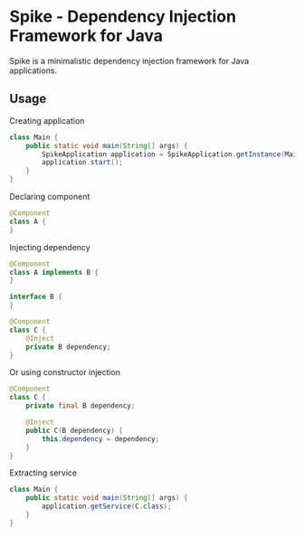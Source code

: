 # Spike - Dependency Injection Framework for Java



Spike is a minimalistic dependency injection framework for Java applications. 






## Usage 

Creating application
```java
class Main {
    public static void main(String[] args) {
        SpikeApplication application = SpikeApplication.getInstance(Main.class);
        application.start();
    }
}
```

Declaring component
```java
@Component
class A {
}
```

Injecting dependency
```java
@Component
class A implements B {
}

interface B {
}

@Component
class C {
    @Inject
    private B dependency;
}
```

Or using constructor injection
```java
@Component
class C {
    private final B dependency;

    @Inject
    public C(B dependency) {
        this.dependency = dependency;
    }
}
```

Extracting service
```java
class Main {
    public static void main(String[] args) {
        application.getService(C.class);
    }
}
```
